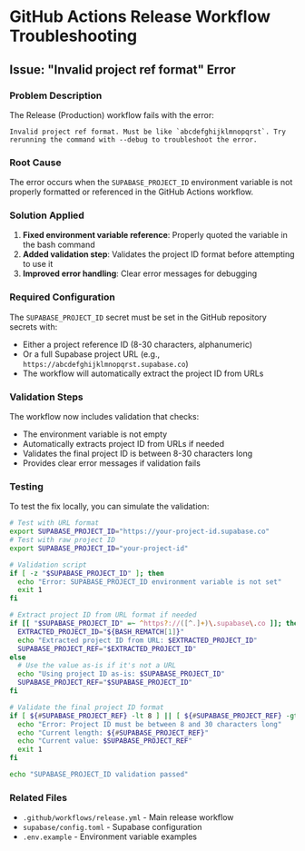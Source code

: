 # GitHub Actions Release Workflow Troubleshooting

## Issue: "Invalid project ref format" Error

### Problem Description
The Release (Production) workflow fails with the error:
```
Invalid project ref format. Must be like `abcdefghijklmnopqrst`. Try rerunning the command with --debug to troubleshoot the error.
```

### Root Cause
The error occurs when the `SUPABASE_PROJECT_ID` environment variable is not properly formatted or referenced in the GitHub Actions workflow.

### Solution Applied
1. **Fixed environment variable reference**: Properly quoted the variable in the bash command
2. **Added validation step**: Validates the project ID format before attempting to use it
3. **Improved error handling**: Clear error messages for debugging

### Required Configuration
The `SUPABASE_PROJECT_ID` secret must be set in the GitHub repository secrets with:
- Either a project reference ID (8-30 characters, alphanumeric)
- Or a full Supabase project URL (e.g., `https://abcdefghijklmnopqrst.supabase.co`)
- The workflow will automatically extract the project ID from URLs

### Validation Steps
The workflow now includes validation that checks:
- The environment variable is not empty
- Automatically extracts project ID from URLs if needed
- Validates the final project ID is between 8-30 characters long
- Provides clear error messages if validation fails

### Testing
To test the fix locally, you can simulate the validation:
```bash
# Test with URL format
export SUPABASE_PROJECT_ID="https://your-project-id.supabase.co"
# Test with raw project ID
export SUPABASE_PROJECT_ID="your-project-id"

# Validation script
if [ -z "$SUPABASE_PROJECT_ID" ]; then
  echo "Error: SUPABASE_PROJECT_ID environment variable is not set"
  exit 1
fi

# Extract project ID from URL format if needed
if [[ "$SUPABASE_PROJECT_ID" =~ ^https?://([^.]+)\.supabase\.co ]]; then
  EXTRACTED_PROJECT_ID="${BASH_REMATCH[1]}"
  echo "Extracted project ID from URL: $EXTRACTED_PROJECT_ID"
  SUPABASE_PROJECT_REF="$EXTRACTED_PROJECT_ID"
else
  # Use the value as-is if it's not a URL
  echo "Using project ID as-is: $SUPABASE_PROJECT_ID"
  SUPABASE_PROJECT_REF="$SUPABASE_PROJECT_ID"
fi

# Validate the final project ID format
if [ ${#SUPABASE_PROJECT_REF} -lt 8 ] || [ ${#SUPABASE_PROJECT_REF} -gt 30 ]; then
  echo "Error: Project ID must be between 8 and 30 characters long"
  echo "Current length: ${#SUPABASE_PROJECT_REF}"
  echo "Current value: $SUPABASE_PROJECT_REF"
  exit 1
fi

echo "SUPABASE_PROJECT_ID validation passed"
```

### Related Files
- `.github/workflows/release.yml` - Main release workflow
- `supabase/config.toml` - Supabase configuration
- `.env.example` - Environment variable examples